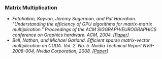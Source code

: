 ### Matrix Multiplication

* _Fatahalian, Kayvon, Jeremy Sugerman, and Pat Hanrahan. "Understanding the efficiency of GPU algorithms for matrix-matrix multiplication." Proceedings of the ACM SIGGRAPH/EUROGRAPHICS conference on Graphics hardware. ACM, 2004. [[Paper](http://dl.acm.org/citation.cfm?id=1058148)]_
* _Bell, Nathan, and Michael Garland. Efficient sparse matrix-vector multiplication on CUDA. Vol. 2. No. 5. Nvidia Technical Report NVR-2008-004, Nvidia Corporation, 2008. [[Paper](http://sbel.wisc.edu/Courses/ME964/Literature/techReportGarlandBell.pdf)]_
